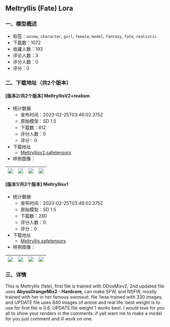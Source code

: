 ## Meltryllis (Fate) Lora
### 一、模型概述

- 标签：`anime`, `character`, `girl`, `female`, `model`, `fantasy`, `fate`, `realistic`
- 下载数：1072
- 收藏人数：193
- 评论人数：3
- 评分人数：0
- 评分：0

### 二、下载地址（共2个版本）

#### [版本2/共2个版本] MeltryllisV2+realism 

- 统计数据
  - 发布时间：2023-02-25T03:46:02.375Z
  - 原始模型：SD 1.5
  - 下载数：812
  - 评分人数：0
  - 评分：0
- 下载地址
  - [Meltryllisv2.safetensors](https://civitai.com/api/download/models/15044)
- 样例图像：

| <img src="https://image.civitai.com/xG1nkqKTMzGDvpLrqFT7WA/5b2ebd4c-20b2-4cd7-ace3-e1a2f5ea4200/width=450/147876.jpeg" /> | <img src="https://image.civitai.com/xG1nkqKTMzGDvpLrqFT7WA/6e52da16-e363-4c76-5126-6cb76c663d00/width=450/148064.jpeg" /> | <img src="https://image.civitai.com/xG1nkqKTMzGDvpLrqFT7WA/b1dffb63-710a-4ce6-e646-b103b4635200/width=450/147875.jpeg" /> | <img src="https://image.civitai.com/xG1nkqKTMzGDvpLrqFT7WA/61587180-d779-4381-154e-7c5b8e7d0d00/width=450/147874.jpeg" /> |
| ---- | ---- | ---- | ---- |

#### [版本1/共2个版本] Meltryllisv1

- 统计数据
  - 发布时间：2023-02-25T03:46:02.375Z
  - 原始模型：SD 1.5
  - 下载数：260
  - 评分人数：0
  - 评分：0
- 下载地址
  - [Meltryllis.safetensors](https://civitai.com/api/download/models/14310)
- 样例图像：

| <img src="https://image.civitai.com/xG1nkqKTMzGDvpLrqFT7WA/620c6dec-5d50-4006-9a7e-b392cc718c00/width=450/141833.jpeg" /> | <img src="https://image.civitai.com/xG1nkqKTMzGDvpLrqFT7WA/0694c844-828f-42df-69dc-b0bd8ca81900/width=450/141832.jpeg" /> | <img src="https://image.civitai.com/xG1nkqKTMzGDvpLrqFT7WA/c37f1b59-81cc-47f3-7f5c-ee95a8d7bd00/width=450/142902.jpeg" /> | <img src="https://image.civitai.com/xG1nkqKTMzGDvpLrqFT7WA/28bbacec-9b6a-44f3-392c-5a85c120f000/width=450/142901.jpeg" /> |
| ---- | ---- | ---- | ---- |


### 三、详情
<p>This is Meltryllis (fate), first file is trained with DDosMixv2, 2nd updated file uses <strong>AbyssOrangeMix2 - Hardcore, </strong>can make SFW, and NSFW, mostly trained with her in her famous swimsuit. file 1was trained with 330 images, and UPDATE file uses 840 images of anime and real life. best weight is to use for first file is 0.6, UPDATE file weight 1 works best. I would love for you all to show your renders in the comments. if yall want me to make a model for you just comment and ill work on one.</p>
